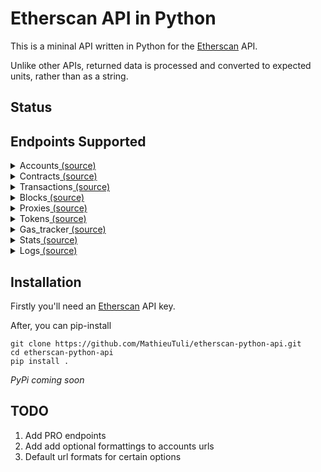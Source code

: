 # Etherscan API in Python
This is a mininal API written in Python for the [Etherscan](https://etherscan.io/) API.

Unlike other APIs, returned data is processed and converted to expected units, rather than as a string.

## Status


## Endpoints Supported
<details><summary>Accounts<a href="src/py_etherscan/api/accounts.py"> (source)</a></summary>
<p>

* `Balance`
* `BalanceMultiple`
* `TransactionList`
* `InternalTransactionList`
* `InternalTransactionListByHash`
* `InternalTransactionListByBlock`
* `ERC20TokenTransferEvents`
* `ERC721TokenTransferEvents`
* `BlocksMined`
* `HistoricalEtherBalance`

</details>

<details><summary>Contracts<a href="src/py_etherscan/api/contracts.py"> (source)</a></summary>
<p>

* `ContractABI`
* `ContractSourceCode`

</details>

<details><summary>Transactions<a href="src/py_etherscan/api/transactions.py"> (source)</a></summary>
<p>

* `ContractExecutionStatus`
* `TransactionReceiptStatus`

</details>

<details><summary>Blocks<a href="src/py_etherscan/api/blocks.py"> (source)</a></summary>
<p>

* `BlockReward`
* `BlockCountdown`
* `BlockNoByTime`

</details>


<details><summary>Proxies<a href="src/py_etherscan/api/proxies.py"> (source)</a></summary>
<p>

* `BlockNumber`
* `BlockByNumber`
* `UncleByBlockNumberAndIndex`
* `BlockTransactionCountByNumber`
* `TransactionByHash`
* `TransactionByBlockNumberAndIndex`
* `TransactionCount`
* `SendRawTransaction`
* `TransactionReceipt`
* `Call`
* `Code`
* `GasPrice`
* `EstimateGas`

</details>

<details><summary>Tokens<a href="src/py_etherscan/api/tokens.py"> (source)</a></summary>
<p>

* `TotalTokenSupply`
* `TokenBalance`

</details>

<details><summary>Gas_tracker<a href="src/py_etherscan/api/gas_tracker.py"> (source)</a></summary>
<p>

* `EstimateConfirmationTime`
* `GasOracle`

</details>

<details><summary>Stats<a href="src/py_etherscan/api/stats.py"> (source)</a></summary>
<p>

* `TotalEtherSupply`
* `TotalEther2Supply`
* `EthPrice`
* `EthNodeSize`
* `NodeCount`

</details>

<details><summary>Logs<a href="src/py_etherscan/api/logs.py"> (source)</a></summary>
<p>

* `Logs`

</details>



## Installation
Firstly you'll need an [Etherscan](https://etherscan.io/) API key.

After, you can pip-install
```
git clone https://github.com/MathieuTuli/etherscan-python-api.git
cd etherscan-python-api
pip install .
```
*PyPi coming soon*

## TODO
1. Add PRO endpoints
2. Add add optional formattings to accounts urls
3. Default url formats for certain options
